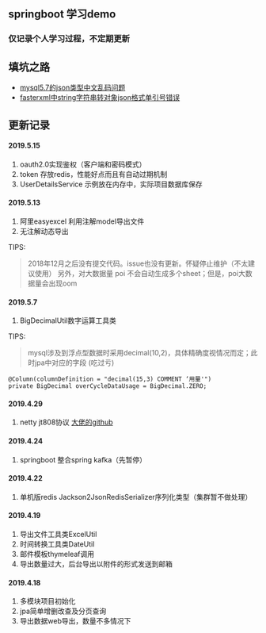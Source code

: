 ## springboot 学习demo

### 仅记录个人学习过程，不定期更新

## 填坑之路
- [mysql5.7的json类型中文乱码问题](https://www.jianshu.com/p/5bcf37b76d3c)
- [fasterxml中string字符串转对象json格式单引号错误](https://www.jianshu.com/p/7d6f8926710d)

## 更新记录

#### 2019.5.15
1. oauth2.0实现鉴权（客户端和密码模式）
2. token 存放redis，性能好点而且有自动过期机制
3. UserDetailsService 示例放在内存中，实际项目数据库保存

#### 2019.5.13
1. 阿里easyexcel 利用注解model导出文件
2. 无注解动态导出

TIPS: 
> 2018年12月之后没有提交代码。issue也没有更新。怀疑停止维护（不太建议使用）
> 另外，对大数据量 poi 不会自动生成多个sheet；但是，poi大数据量会出现oom


#### 2019.5.7
1. BigDecimalUtil数字运算工具类

TIPS:
 > mysql涉及到浮点型数据时采用decimal(10,2)，具体精确度视情况而定；此时jpa中对应的字段 (吃过亏)
```
@Column(columnDefinition = "decimal(15,3) COMMENT ‘用量'")
private BigDecimal overCycleDataUsage = BigDecimal.ZERO;
```

#### 2019.4.29
1. netty jt808协议 [大佬的github](https://github.com/hylexus/jt-808-protocol)

#### 2019.4.24
1. springboot 整合spring kafka（先暂停）


#### 2019.4.22
1. 单机版redis Jackson2JsonRedisSerializer序列化类型（集群暂不做处理）

#### 2019.4.19
1. 导出文件工具类ExcelUtil
2. 时间转换工具类DateUtil
3. 邮件模板thymeleaf调用
4. 导出数量过大，后台导出以附件的形式发送到邮箱

#### 2019.4.18
1. 多模块项目初始化
2. jpa简单增删改查及分页查询
3. 导出数据web导出，数量不多情况下



